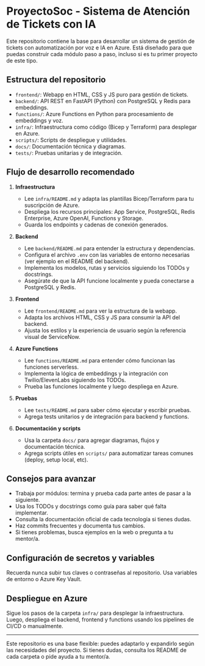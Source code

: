 # ProyectoSoc - Sistema de Atención de Tickets con IA

Este repositorio contiene la base para desarrollar un sistema de gestión de tickets con automatización por voz e IA en Azure. Está diseñado para que puedas construir cada módulo paso a paso, incluso si es tu primer proyecto de este tipo.

## Estructura del repositorio

- `frontend/`: Webapp en HTML, CSS y JS puro para gestión de tickets.
- `backend/`: API REST en FastAPI (Python) con PostgreSQL y Redis para embeddings.
- `functions/`: Azure Functions en Python para procesamiento de embeddings y voz.
- `infra/`: Infraestructura como código (Bicep y Terraform) para desplegar en Azure.
- `scripts/`: Scripts de despliegue y utilidades.
- `docs/`: Documentación técnica y diagramas.
- `tests/`: Pruebas unitarias y de integración.

## Flujo de desarrollo recomendado

1. **Infraestructura**
   - Lee `infra/README.md` y adapta las plantillas Bicep/Terraform para tu suscripción de Azure.
   - Despliega los recursos principales: App Service, PostgreSQL, Redis Enterprise, Azure OpenAI, Functions y Storage.
   - Guarda los endpoints y cadenas de conexión generados.

2. **Backend**
   - Lee `backend/README.md` para entender la estructura y dependencias.
   - Configura el archivo `.env` con las variables de entorno necesarias (ver ejemplo en el README del backend).
   - Implementa los modelos, rutas y servicios siguiendo los TODOs y docstrings.
   - Asegúrate de que la API funcione localmente y pueda conectarse a PostgreSQL y Redis.

3. **Frontend**
   - Lee `frontend/README.md` para ver la estructura de la webapp.
   - Adapta los archivos HTML, CSS y JS para consumir la API del backend.
   - Ajusta los estilos y la experiencia de usuario según la referencia visual de ServiceNow.

4. **Azure Functions**
   - Lee `functions/README.md` para entender cómo funcionan las funciones serverless.
   - Implementa la lógica de embeddings y la integración con Twilio/ElevenLabs siguiendo los TODOs.
   - Prueba las funciones localmente y luego despliega en Azure.

5. **Pruebas**
   - Lee `tests/README.md` para saber cómo ejecutar y escribir pruebas.
   - Agrega tests unitarios y de integración para backend y functions.

6. **Documentación y scripts**
   - Usa la carpeta `docs/` para agregar diagramas, flujos y documentación técnica.
   - Agrega scripts útiles en `scripts/` para automatizar tareas comunes (deploy, setup local, etc).

## Consejos para avanzar

- Trabaja por módulos: termina y prueba cada parte antes de pasar a la siguiente.
- Usa los TODOs y docstrings como guía para saber qué falta implementar.
- Consulta la documentación oficial de cada tecnología si tienes dudas.
- Haz commits frecuentes y documenta tus cambios.
- Si tienes problemas, busca ejemplos en la web o pregunta a tu mentor/a.

## Configuración de secretos y variables

Recuerda nunca subir tus claves o contraseñas al repositorio. Usa variables de entorno o Azure Key Vault.

## Despliegue en Azure

Sigue los pasos de la carpeta `infra/` para desplegar la infraestructura. Luego, despliega el backend, frontend y functions usando los pipelines de CI/CD o manualmente.

---

Este repositorio es una base flexible: puedes adaptarlo y expandirlo según las necesidades del proyecto. Si tienes dudas, consulta los README de cada carpeta o pide ayuda a tu mentor/a.
